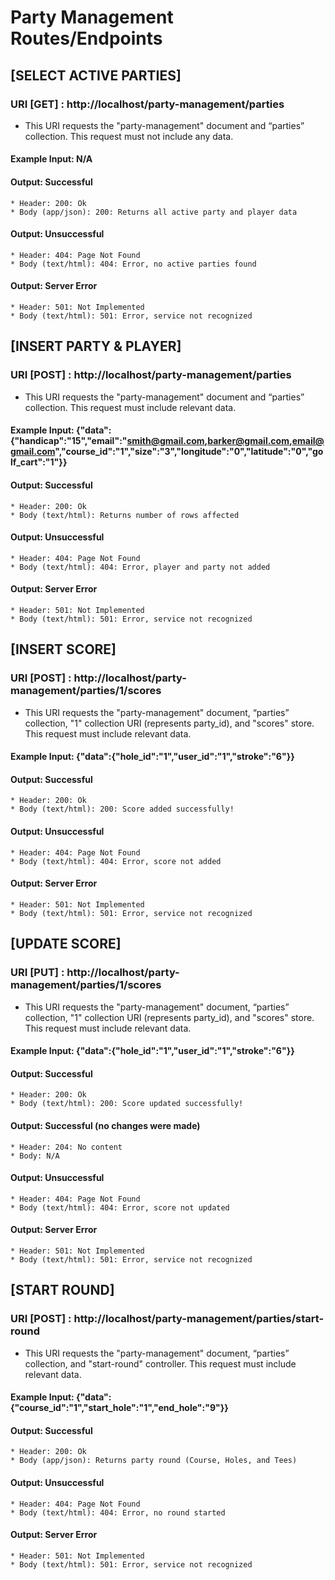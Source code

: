 # Party Management Routes/Endpoints

## [SELECT ACTIVE PARTIES]
### URI [GET] : http://localhost/party-management/parties
* This URI requests the "party-management" document and “parties” collection. This request must not include any data.
#### Example Input: N/A
#### Output: Successful
    * Header: 200: Ok
    * Body (app/json): 200: Returns all active party and player data
#### Output: Unsuccessful
    * Header: 404: Page Not Found
    * Body (text/html): 404: Error, no active parties found
#### Output: Server Error
    * Header: 501: Not Implemented
    * Body (text/html): 501: Error, service not recognized

## [INSERT PARTY & PLAYER]
### URI [POST] : http://localhost/party-management/parties
* This URI requests the "party-management" document and “parties” collection. This request must include relevant data.
#### Example Input: {"data":{"handicap":"15","email":"smith@gmail.com,barker@gmail.com,email@gmail.com","course_id":"1","size":"3","longitude":"0","latitude":"0","golf_cart":"1"}}
#### Output: Successful
    * Header: 200: Ok
    * Body (text/html): Returns number of rows affected
#### Output: Unsuccessful
    * Header: 404: Page Not Found
    * Body (text/html): 404: Error, player and party not added
#### Output: Server Error
    * Header: 501: Not Implemented
    * Body (text/html): 501: Error, service not recognized

## [INSERT SCORE]
### URI [POST] : http://localhost/party-management/parties/1/scores
* This URI requests the "party-management" document, “parties” collection, "1" collection URI (represents party_id), and "scores" store. This request must include relevant data.
#### Example Input: {"data":{"hole_id":"1","user_id":"1","stroke":"6"}}
#### Output: Successful
    * Header: 200: Ok
    * Body (text/html): 200: Score added successfully!
#### Output: Unsuccessful
    * Header: 404: Page Not Found
    * Body (text/html): 404: Error, score not added
#### Output: Server Error
    * Header: 501: Not Implemented
    * Body (text/html): 501: Error, service not recognized

## [UPDATE SCORE]
### URI [PUT] : http://localhost/party-management/parties/1/scores
* This URI requests the "party-management" document, “parties” collection, "1" collection URI (represents party_id), and "scores" store. This request must include relevant data.
#### Example Input: {"data":{"hole_id":"1","user_id":"1","stroke":"6"}}
#### Output: Successful
    * Header: 200: Ok
    * Body (text/html): 200: Score updated successfully!
#### Output: Successful (no changes were made)
    * Header: 204: No content
    * Body: N/A
#### Output: Unsuccessful
    * Header: 404: Page Not Found
    * Body (text/html): 404: Error, score not updated
#### Output: Server Error
    * Header: 501: Not Implemented
    * Body (text/html): 501: Error, service not recognized

## [START ROUND]
### URI [POST] : http://localhost/party-management/parties/start-round
* This URI requests the "party-management" document, “parties” collection, and "start-round" controller. This request must include relevant data.
#### Example Input: {"data":{"course_id":"1","start_hole":"1","end_hole":"9"}}
#### Output: Successful
    * Header: 200: Ok
    * Body (app/json): Returns party round (Course, Holes, and Tees)
#### Output: Unsuccessful
    * Header: 404: Page Not Found
    * Body (text/html): 404: Error, no round started
#### Output: Server Error
    * Header: 501: Not Implemented
    * Body (text/html): 501: Error, service not recognized